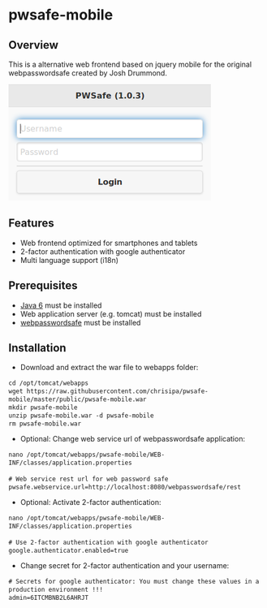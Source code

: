 pwsafe-mobile
=======

Overview
-------------
This is a alternative web frontend based on jquery mobile for the original webpasswordsafe created by Josh Drummond.

![Screenshot](https://raw.githubusercontent.com/chrisipa/pwsafe-mobile/master/public/screenshot_login.png)

Features
-------------
* Web frontend optimized for smartphones and tablets
* 2-factor authentication with google authenticator
* Multi language support (i18n) 

Prerequisites
-------------
* [Java 6](http://www.oracle.com/technetwork/java/javase/downloads/index.html) must be installed
* Web application server (e.g. tomcat) must be installed
* [webpasswordsafe](https://github.com/chrisipa/webpasswordsafe) must be installed

Installation
-------------
* Download and extract the war file to webapps folder:
```
cd /opt/tomcat/webapps
wget https://raw.githubusercontent.com/chrisipa/pwsafe-mobile/master/public/pwsafe-mobile.war
mkdir pwsafe-mobile 
unzip pwsafe-mobile.war -d pwsafe-mobile 
rm pwsafe-mobile.war
```
* Optional: Change web service url of webpasswordsafe application:
```
nano /opt/tomcat/webapps/pwsafe-mobile/WEB-INF/classes/application.properties

# Web service rest url for web password safe
pwsafe.webservice.url=http://localhost:8080/webpasswordsafe/rest
```
* Optional: Activate 2-factor authentication:
```
nano /opt/tomcat/webapps/pwsafe-mobile/WEB-INF/classes/application.properties

# Use 2-factor authentication with google authenticator
google.authenticator.enabled=true
```
* Change secret for 2-factor authentication and your username:
```
# Secrets for google authenticator: You must change these values in a production environment !!!
admin=6ITCMBNB2L6AHRJT
```
